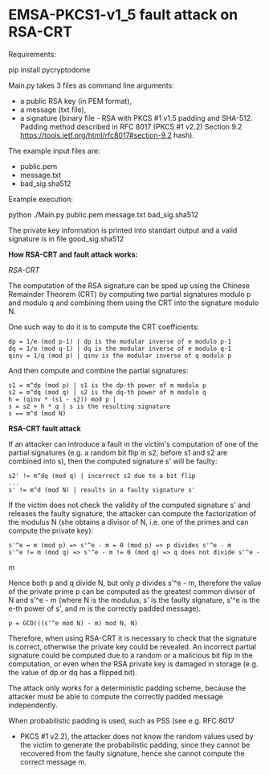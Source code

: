 EMSA-PKCS1-v1_5 fault attack on RSA-CRT
====================================

Requirements:

pip install pycryptodome

Main.py takes 3 files as command line arguments:
- a public RSA key (in PEM format),
- a message (txt file),
- a signature (binary file - RSA with PKCS #1 v1.5 padding and SHA-512. Padding method described in RFC 8017 (PKCS #1 v2.2) Section 9.2 https://tools.ietf.org/html/rfc8017#section-9.2
hash).

The example input files are:
- public.pem 
- message.txt
- bad_sig.sha512

Example execution:

python ./Main.py public.pem message.txt bad_sig.sha512

The private key information is printed into standart output and a valid signature is in file good_sig.sha512


**How RSA-CRT and fault attack works:**

*RSA-CRT*

The computation of the RSA signature can be sped up using the Chinese
Remainder Theorem (CRT) by computing two partial signatures modulo p
and modulo q and combining them using the CRT into the signature modulo
N.

One such way to do it is to compute the CRT coefficients:

    dp = 1/e (mod p-1) | dp is the modular inverse of e modulo p-1
    dq = 1/e (mod q-1) | dq is the modular inverse of e modulo q-1
    qinv = 1/q (mod p) | qinv is the modular inverse of q modulo p

And then compute and combine the partial signatures:

    s1 = m^dp (mod p) | s1 is the dp-th power of m modulo p
    s2 = m^dq (mod q) | s2 is the dq-th power of m modulo q
    h = (qinv * (s1 - s2)) mod p |
    s = s2 + h * q | s is the resulting signature
    s == m^d (mod N)


**RSA-CRT fault attack**

If an attacker can introduce a fault in the victim's computation of one of
the partial signatures (e.g. a random bit flip in s2, before s1 and s2 are
combined into s), then the computed signature s' will be faulty:

    s2' != m^dq (mod q) | incorrect s2 due to a bit flip
    ...
    s' != m^d (mod N) | results in a faulty signature s'

If the victim does not check the validity of the computed signature s' and
releases the faulty signature, the attacker can compute the factorization of
the modulus N (she obtains a divisor of N, i.e. one of the primes and can
compute the private key):

    s'^e = m (mod p) => s'^e - m = 0 (mod p) => p divides s'^e - m
    s'^e != m (mod q) => s'^e - m != 0 (mod q) => q does not divide s'^e -
m

Hence both p and q divide N, but only p divides s'^e - m, therefore the value
of the private prime p can be computed as the greatest common divisor of
N and s'^e - m (where N is the modulus, s' is the faulty signature,
s'^e is the e-th power of s', and m is the correctly padded message).

    p = GCD(((s'^e mod N) - m) mod N, N)

Therefore, when using RSA-CRT it is necessary to check that the signature is
correct, otherwise the private key could be revealed. An incorrect partial
signature could be computed due to a random or a malicious bit flip in the
computation, or even when the RSA private key is damaged in storage (e.g. the
value of dp or dq has a flipped bit).

The attack only works for a deterministic padding scheme, because the attacker
must be able to compute the correctly padded message independently.

When probabilistic padding is used, such as PSS (see e.g. RFC 8017
- PKCS #1 v2.2), the attacker does not know the random values used by the
victim to generate the probabilistic padding, since they cannot be recovered
from the faulty signature, hence she cannot compute the correct message
m.
